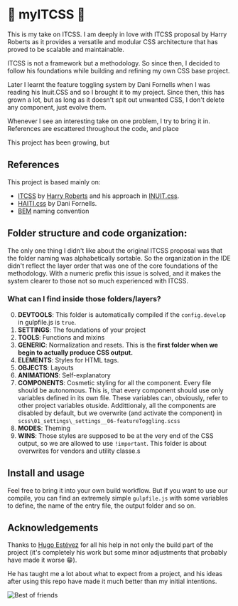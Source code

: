 # 🔻 myITCSS 🔻

This is my take on ITCSS. I am deeply in love with ITCSS proposal by Harry Roberts as it provides a versatile and modular CSS architecture that has proved to be scalable and  maintainable.

ITCSS is not a framework but a methodology. So since then, I decided to follow his foundations while building and refining my own CSS base project.

Later I learnt the feature toggling system by Dani Fornells when I was reading his Inuit.CSS and so I brought it to my project. Since then, this has grown a lot, but as long as it doesn't spit out unwanted CSS, I don't delete any component, just evolve them.

Whenever I see an interesting take on one problem, I try to bring it in. References are escattered throughout the code, and place

This project has been growing, but
## References
This project is based mainly on:
  * [ITCSS](wwww.ITCSS.io) by [Harry Roberts](https://csswizardry.com/) and his approach in  [INUIT.css]([www.inuit.css](https://github.com/inuitcss)).
  * [HAITI.css](https://github.com/haiticss/haiticss) by Dani Fornells.
  * [BEM](http://getbem.com/) naming convention

## Folder structure  and code organization:
The only one thing I didn't like about the original ITCSS proposal was that the folder naming was alphabetically sortable. So the organization in the IDE didn't reflect the layer order that was one of the core foundations of the methodology. With a numeric prefix this issue is solved, and it makes the system clearer to those not so much experienced with ITCSS.

### What can I find inside those folders/layers?

0. **DEVTOOLS**: This folder is automatically compiled if the `config.develop` in gulpfile.js is `true`.
1. **SETTINGS**: The foundations of your project
2. **TOOLS**: Functions and mixins
3. **GENERIC**: Normalization and resets. This is the **first folder when we begin to actually produce CSS output.**
4. **ELEMENTS**: Styles for HTML tags.
5. **OBJECTS**: Layouts
6. **ANIMATIONS**:  Self-explanatory
7. **COMPONENTS**: Cosmetic styling for all the component. Every file should be autonomous. This is, that every component should use only variables defined in its own file. These variables can, obviously, refer to other project variables otuside. Addittionaly, all the components are disabled by default, but we overwrite (and activate the component) in `scss\01_settings\_settings__06-featureToggling.scss`
8. **MODES**: Theming
9. **WINS**: Those styles are supposed to be at the very end of the CSS output, so we are allowed to use `!important`. This folder is about overwrites for  vendors and utility classe.s

## Install and usage
Feel free to bring it into your own build workflow.
But if you want to use our compile, you can find an extremely simple `gulpfile.js` with some variables to define, the name of the entry file, the output folder and so on.

## Acknowledgements
Thanks to [Hugo Estévez](https://github.com/Hugoer) for all his help in not only the build part of the project (it's completely his work but some minor adjustments that probably have made it worse 😁).

He has taught me a lot about what to expect from a project, and his ideas after using this repo have made it much better than my initial intentions.

![Best of friends](https://c.tenor.com/QlSW6EWurAQAAAAC/hug-boo.gif)